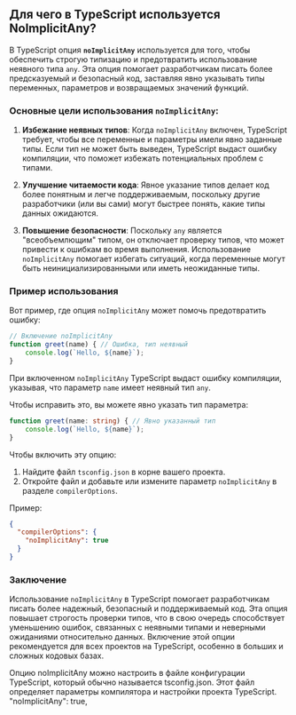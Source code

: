## Для чего в TypeScript используется NoImplicitAny?

В TypeScript опция **`noImplicitAny`** используется для того, чтобы обеспечить строгую типизацию и предотвратить использование неявного типа `any`. Эта опция помогает разработчикам писать более предсказуемый и безопасный код, заставляя явно указывать типы переменных, параметров и возвращаемых значений функций.

### Основные цели использования `noImplicitAny`:

1. **Избежание неявных типов**: Когда `noImplicitAny` включен, TypeScript требует, чтобы все переменные и параметры имели явно заданные типы. Если тип не может быть выведен, TypeScript выдаст ошибку компиляции, что поможет избежать потенциальных проблем с типами.

2. **Улучшение читаемости кода**: Явное указание типов делает код более понятным и легче поддерживаемым, поскольку другие разработчики (или вы сами) могут быстрее понять, какие типы данных ожидаются.

3. **Повышение безопасности**: Поскольку `any` является "всеобъемлющим" типом, он отключает проверку типов, что может привести к ошибкам во время выполнения. Использование `noImplicitAny` помогает избегать ситуаций, когда переменные могут быть неинициализированными или иметь неожиданные типы.

### Пример использования

Вот пример, где опция `noImplicitAny` может помочь предотвратить ошибку:

```typescript
// Включение noImplicitAny
function greet(name) { // Ошибка, тип неявный
    console.log(`Hello, ${name}`);
}
```

При включенном `noImplicitAny` TypeScript выдаст ошибку компиляции, указывая, что параметр `name` имеет неявный тип `any`.

Чтобы исправить это, вы можете явно указать тип параметра:

```typescript
function greet(name: string) { // Явно указанный тип
    console.log(`Hello, ${name}`);
}
```

Чтобы включить эту опцию:

1. Найдите файл `tsconfig.json` в корне вашего проекта.
2. Откройте файл и добавьте или измените параметр `noImplicitAny` в разделе `compilerOptions`.

Пример:

```json
{
  "compilerOptions": {
    "noImplicitAny": true
  }
}
```

### Заключение

Использование `noImplicitAny` в TypeScript помогает разработчикам писать более надежный, безопасный и поддерживаемый код. Эта опция повышает строгость проверки типов, что в свою очередь способствует уменьшению ошибок, связанных с неявными типами и неверными ожиданиями относительно данных. Включение этой опции рекомендуется для всех проектов на TypeScript, особенно в больших и сложных кодовых базах.

Опцию noImplicitAny можно настроить в файле конфигурации TypeScript, который обычно называется tsconfig.json. Этот файл определяет параметры компилятора и настройки проекта TypeScript. "noImplicitAny": true,